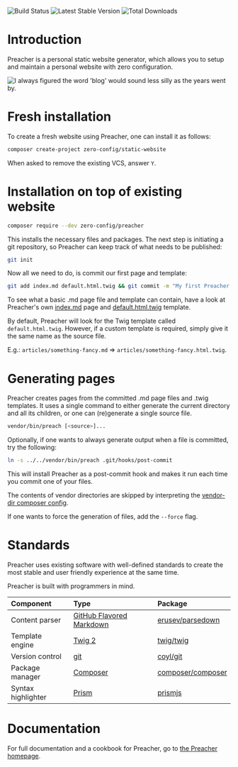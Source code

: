 ![Build Status](https://travis-ci.org/ZeroConfig/Preacher.svg?branch=master)
![Latest Stable Version](https://poser.pugx.org/zero-config/preacher/version)
![Total Downloads](https://poser.pugx.org/zero-config/preacher/downloads)

# Introduction

Preacher is a personal static website generator, which allows you to setup and
maintain a personal website with zero configuration.

![I always figured the word 'blog' would sound *less* silly as the years went by.](https://imgs.xkcd.com/comics/starwatching.png)

# Fresh installation

To create a fresh website using Preacher, one can install it as follows:

```bash
composer create-project zero-config/static-website
```

When asked to remove the existing VCS, answer `Y`.

# Installation on top of existing website

```bash
composer require --dev zero-config/preacher
```

This installs the necessary files and packages. The next step is initiating a 
git repository, so Preacher can keep track of what needs to be published:

```bash
git init
```

Now all we need to do, is commit our first page and template:

```bash
git add index.md default.html.twig && git commit -m "My first Preacher page!"
```

To see what a basic .md page file and template can contain, have a look at Preacher's 
own [index.md](https://raw.githubusercontent.com/ZeroConfig/Preacher/master/index.md) page
and [default.html.twig](https://github.com/ZeroConfig/Preacher/blob/master/default.html.twig)
template.

By default, Preacher will look for the Twig template called `default.html.twig`.
However, if a custom template is required, simply give it the same name as the
source file.

E.g.: `articles/something-fancy.md` => `articles/something-fancy.html.twig`.

# Generating pages
Preacher creates pages from the committed .md page files and .twig templates. It uses a 
single command to either generate the current directory and all its children, 
or one can (re)generate a single source file.

```bash
vendor/bin/preach [<source>]...
```

Optionally, if one wants to always generate output when a file is committed, try
the following:

```bash
ln -s ../../vendor/bin/preach .git/hooks/post-commit
```

This will install Preacher as a post-commit hook and makes it run each time you
commit one of your files.

The contents of vendor directories are skipped by interpreting the
[vendor-dir composer config](https://getcomposer.org/doc/06-config.md#vendor-dir).

If one wants to force the generation of files, add the `--force` flag.

# Standards

Preacher uses existing software with well-defined standards to create the most
stable and user friendly experience at the same time.

Preacher is built with programmers in mind.

| Component          | Type                                                                                                        | Package                                                   |
|:-------------------|:------------------------------------------------------------------------------------------------------------|:----------------------------------------------------------|
| Content parser     | [GitHub Flavored Markdown](https://guides.github.com/features/mastering-markdown/#GitHub-flavored-markdown) | [erusev/parsedown](http://parsedown.org/)                 |
| Template engine    | [Twig 2](http://twig.sensiolabs.org/)                                                                       | [twig/twig](https://packagist.org/packages/twig/twig)     |
| Version control    | [git](https://git-scm.com/)                                                                                 | [coyl/git](https://github.com/coyl/git)                   |
| Package manager    | [Composer](https://getcomposer.org/)                                                                        | [composer/composer](https://github.com/composer/composer) |
| Syntax highlighter | [Prism](http://prismjs.com/)                                                                                | [prismjs](https://www.npmjs.com/package/prismjs)          |

# Documentation

For full documentation and a cookbook for Preacher, go to
[the Preacher homepage](https://zeroconfig.github.io/Preacher/).
